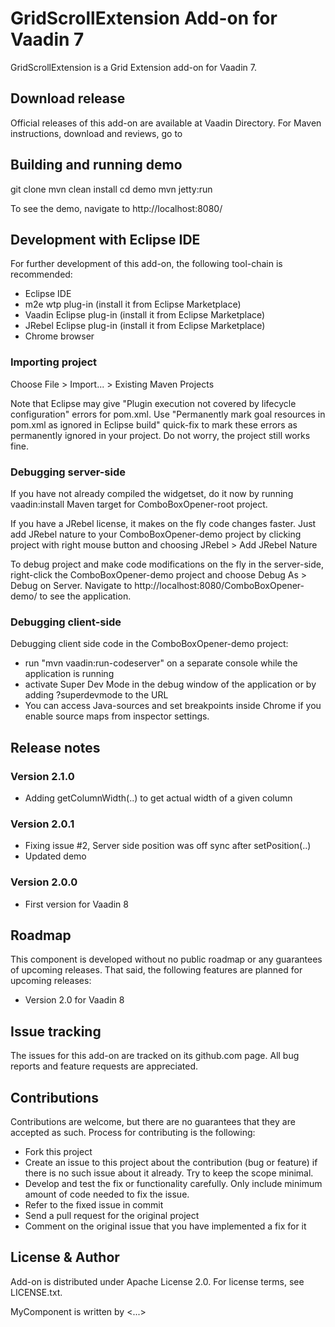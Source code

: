 # GridScrollExtension Add-on for Vaadin 7

GridScrollExtension is a Grid Extension add-on for Vaadin 7.

## Download release

Official releases of this add-on are available at Vaadin Directory. For Maven instructions, download and reviews, go to 

## Building and running demo

git clone <url of the MyComponent repository>
mvn clean install
cd demo
mvn jetty:run

To see the demo, navigate to http://localhost:8080/

## Development with Eclipse IDE

For further development of this add-on, the following tool-chain is recommended:
- Eclipse IDE
- m2e wtp plug-in (install it from Eclipse Marketplace)
- Vaadin Eclipse plug-in (install it from Eclipse Marketplace)
- JRebel Eclipse plug-in (install it from Eclipse Marketplace)
- Chrome browser

### Importing project

Choose File > Import... > Existing Maven Projects

Note that Eclipse may give "Plugin execution not covered by lifecycle configuration" errors for pom.xml. Use "Permanently mark goal resources in pom.xml as ignored in Eclipse build" quick-fix to mark these errors as permanently ignored in your project. Do not worry, the project still works fine. 

### Debugging server-side

If you have not already compiled the widgetset, do it now by running vaadin:install Maven target for ComboBoxOpener-root project.

If you have a JRebel license, it makes on the fly code changes faster. Just add JRebel nature to your ComboBoxOpener-demo project by clicking project with right mouse button and choosing JRebel > Add JRebel Nature

To debug project and make code modifications on the fly in the server-side, right-click the ComboBoxOpener-demo project and choose Debug As > Debug on Server. Navigate to http://localhost:8080/ComboBoxOpener-demo/ to see the application.

### Debugging client-side

Debugging client side code in the ComboBoxOpener-demo project:
  - run "mvn vaadin:run-codeserver" on a separate console while the application is running
  - activate Super Dev Mode in the debug window of the application or by adding ?superdevmode to the URL
  - You can access Java-sources and set breakpoints inside Chrome if you enable source maps from inspector settings.
 
## Release notes

### Version 2.1.0
- Adding getColumnWidth(..) to get actual width of a given column

### Version 2.0.1
- Fixing issue #2, Server side position was off sync after setPosition(..)
- Updated demo

### Version 2.0.0
- First version for Vaadin 8

## Roadmap

This component is developed without no public roadmap or any guarantees of upcoming releases. That said, the following features are planned for upcoming releases:
- Version 2.0 for Vaadin 8


## Issue tracking

The issues for this add-on are tracked on its github.com page. All bug reports and feature requests are appreciated. 

## Contributions

Contributions are welcome, but there are no guarantees that they are accepted as such. Process for contributing is the following:
- Fork this project
- Create an issue to this project about the contribution (bug or feature) if there is no such issue about it already. Try to keep the scope minimal.
- Develop and test the fix or functionality carefully. Only include minimum amount of code needed to fix the issue.
- Refer to the fixed issue in commit
- Send a pull request for the original project
- Comment on the original issue that you have implemented a fix for it

## License & Author

Add-on is distributed under Apache License 2.0. For license terms, see LICENSE.txt.

MyComponent is written by <...>

